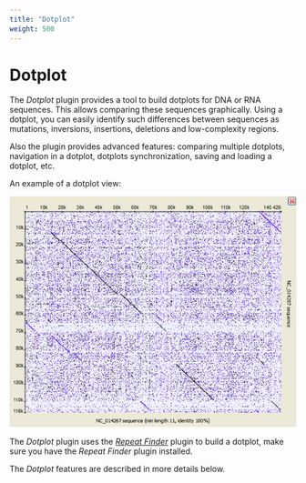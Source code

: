 ```yaml
---
title: "Dotplot"
weight: 500
---
```



# Dotplot

The _Dotplot_ plugin provides a tool to build dotplots for DNA or RNA sequences. This allows comparing these sequences graphically. Using a dotplot, you can easily identify such differences between sequences as mutations, inversions, insertions, deletions and low-complexity regions.

Also the plugin provides advanced features: comparing multiple dotplots, navigation in a dotplot, dotplots synchronization, saving and loading a dotplot, etc.

An example of a dotplot view:


![](/images/4227416/4457004.png)

The _Dotplot_ plugin uses the [_Repeat Finder_](repeat-finder.md) plugin to build a dotplot, make sure you have the _Repeat Finder_ plugin installed.

The _Dotplot_ features are described in more details below.
